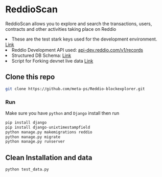 # ReddioScan

ReddioScan allows you to explore and search the transactions, users, contracts and other activities taking place on Reddio

<li> These are the test stark keys used for the development environment. <a href="https://github.com/meta-ps/Reddio-blockexplorer/blob/ff39fd948f1617c0d9dded20edf09ee85665ba9c/stark_key.json#L2">Link</a>
</li>

<li>
    Reddio Development API used: <a href="https://api-dev.reddio.com/v1/records?stark_key=0x1ada455b26b246260b7fd876429289639d7a0ce5fe295ff2355bd4f4da55e2d">api-dev.reddio.com/v1/records</a>
</li> 

<li>
    Structured DB Schema: <a href="https://github.com/meta-ps/Reddio-blockexplorer/blob/ff39fd948f1617c0d9dded20edf09ee85665ba9c/reddio/models.py#L9">Link</a>
</li>

<li>
Script for Forking devnet live data 
<a href="https://github.com/meta-ps/Reddio-blockexplorer/blob/ff39fd948f1617c0d9dded20edf09ee85665ba9c/test_data.py#L236
">Link</a>
</li>

## Clone this repo

```bash
git clone https://github.com/meta-ps/Reddio-blockexplorer.git
```

### Run

Make sure you have `python` and `Django` install then run

```python
pip install django
pip install django-unixtimestampfield
python manage.py makemigrations reddio
python manage.py migrate
python manage.py runserver
```
## Clean Installation and data
```python
python test_data.py
```
